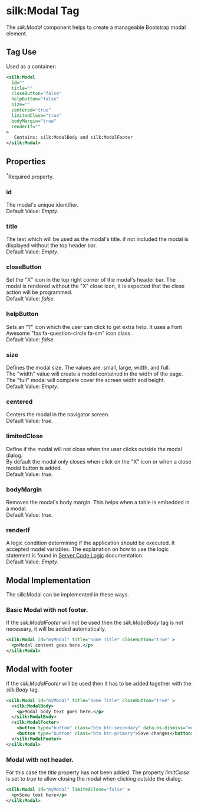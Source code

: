 # silk:Modal Tag
The *silk:Modal* component helps to create a manageable Bootstrap modal element.

## Tag Use
Used as a container:
```xml
<silk:Modal
  id=""
  title=""
  closeButton="false"
  helpButton="false"
  size=""
  centered="true"
  limitedClose="true"
  bodyMargin="true"
  renderIf=""
>
   Contains: silk:ModalBody and silk:ModalFooter
</silk:Modal>
```

## Properties 
<sup>*</sup>Required property.
### id
The modal's unique identifier.<br>Default Value: *Empty*.
### title
The text which will be used as the modal's title. if not included the modal is displayed without the top header bar.<br>Default Value: *Empty*.
### closeButton
Set the "X" icon in the top right corner of the modal's header bar. The modal is rendered without the "X" close icon, it is expected that the close action will be programmed.<br>Default Value: *false*.
### helpButton
Sets an "?" icon which the user can click to get extra help. It uses a Font Awesome "fas fa-question-circle fa-sm" icon class.<br>Default Value: *false*.
### size
Defines the modal size. The values are: small, large, width, and full.<br>The "width" value will create a model contained in the width of the page.<br>The "full" modal will complete cover the screen width and height.<br>Default Value: *Empty*.
### centered
Centers the modal in the navigator screen.<br>Default Value: *true*.
### limitedClose
Define if the modal will not close when the user clicks outside the modal dialog.<br>By default the modal only closes when click on the "X" icon or when a close modal button is added.<br>Default Value: *true*.
### bodyMargin
Removes the modal's body margin. This helps when a table is embedded in a modal.<br>Default Value: *true*.
### renderIf
A logic condition determining if the application should be executed. It accepted model variables. The explanation on how to use the logic statement is found in <a href="how_to/server_code_logic.md">Server Code Logic</a> documentation.<br>Default Value: *Empty*.
## Modal Implementation
The silk:Modal can be implemented in these ways.

### Basic Modal with not footer.

If the *silk:ModalFooter* will not be used then the *silk:MoboBody* tag is not necessary, it will be added automatically.

```xml
<silk:Modal id="myModal" title="Some Title" closeButton="true" >
  <p>Modal content goes here.</p> 
</silk:Modal>
```
## Modal with footer

If the *silk:ModalFooter* will be used then it has to be added together with the *silk:Body* tag.

```xml
<silk:Modal id="myModal" title="Some Title" closeButton="true" >
  <silk:ModalBody>
    <p>Modal body text goes here.</p> 
  </silk:ModalBody>
  <silk:ModalFooter>
    <button type="button" class="btn btn-secondary" data-bs-dismiss="modal">Close</button>
    <button type="button" class="btn btn-primary">Save changes</button>
  </silk:ModalFooter>
</silk:Modal>
```

### Modal with not header.

For this case the *title* property has not been added. The property *limitClose* is set to *true* to allow closing the modal when clicking outside the dialog.

```xml
<silk:Modal id="myModal" limitedClose="false" >
  <p>Some text here</p>
</silk:Modal>
